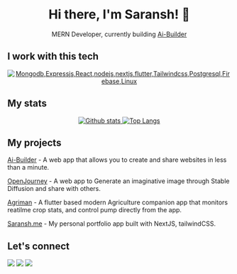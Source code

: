 
<h1 align="center">Hi there, I'm Saransh! 👋</h1>

<p align="center">MERN Developer, currently building   <a href="https://www.ai-builder.live">Ai-Builder</a></p>

## I work with this tech

<p align="center">
  <a href="#">
    <img src="https://skillicons.dev/icons?i=mongodb,expressjs,react,nodejs,nextjs,flutter,tailwindcss,postgresql,firebase,linux" alt="Mongodb,Expressjs,React,nodejs,nextjs,flutter,Tailwindcss,Postgresql,Firebase,Linux" />
  </a>
</p>

## My stats
<p align="center"><a href="#">
    <img src="https://github-readme-stats.vercel.app/api?username=Saransh29&theme=onedark&show_icons=true&hide_rank=true&custom_title=Stats&count_private=true&hide_border=true&hide=issues&line_height=24&bg_color=0d1117" alt="Github stats" />
    <img src="https://github-readme-stats.vercel.app/api/top-langs/?username=Saransh29&layout=compact&theme=onedark&count_private=true&hide_border=true&bg_color=0d1117" alt="Top Langs">
</a></p>


## My projects

[Ai-Builder](https://www.ai-builder.live) - A web app that allows you to create and share websites in less than a minute.

[OpenJourney](https://openjourney-next.vercel.app) - A web app to Generate an imaginative image through Stable Diffusion and share with others.

[Agriman](https://agriman-web.pages.dev) - A flutter based modern Agriculture companion app that monitors reatilme crop stats, and control pump directly from the app.

[Saransh.me](https://saransh.me) - My personal portfolio app built with NextJS, tailwindCSS.


## Let's connect

<a href="mailto:saranshbibiyan234@gmail.com"><img src="https://img.shields.io/badge/Gmail-D14836?style=for-the-badge&logo=gmail&logoColor=white"></a> <a href="https://www.linkedin.com/in/saransh-bibiyan/"><img src="https://img.shields.io/badge/LinkedIn-0077B5?style=for-the-badge&logo=linkedin&logoColor=white"></a> <a href="https://www.saransh.me"><img src="https://img.shields.io/badge/portfolio-0A0A0A?style=for-the-badge&logo=dev.to&logoColor=white"></a> 
